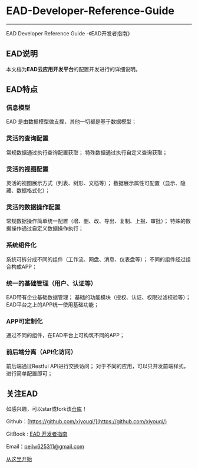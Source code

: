 # EAD-Developer-Reference-Guide

---------------------------------------------

EAD Developer Reference Guide -《EAD开发者指南》

## EAD说明

本文档为**EAD云应用开发平台**的配置开发进行的详细说明。

## EAD特点

### 信息模型

EAD 是由数据模型做支撑，其他一切都是基于数据模型；

### 灵活的查询配置

常规数据通过执行查询配置获取；
特殊数据通过执行自定义查询获取；
    
### 灵活的视图配置

灵活的视图展示方式（列表、树形、文档等）；
数据展示属性可配置（显示、隐藏、数据格式化）；

### 灵活的数据操作配置

常规数据操作简单统一配置（增、删、改、导出、复制、上报、审批）；
特殊的数据操作通过自定义数据操作执行；


### 系统组件化

系统可拆分成不同的组件（工作流、网盘、消息、仪表盘等）；
不同的组件经过组合构成APP；


### 统一的基础管理（用户、认证等）

EAD带有企业基础数据管理；
基础的功能模块（授权、认证、权限过滤校验等）；
EAD平台之上的APP统一使用基础功能；

###  APP可定制化

通过不同的组件，在EAD平台上可构筑不同的APP；
 
### 前后端分离（API化访问）

前后端通过Restful API进行交换访问；
对于不同的应用，可以只开发前端样式，进行简单配置即可；

## 关注EAD

如感兴趣，可以star或fork该[仓库](https://github.com/xiyouqi/Ead-Developer-Reference-Guide)！

Github：[https://github.com/xiyouqi/](https://github.com/xiyouqi/)

GitBook : [EAD 开发者指南](https://www.gitbook.com/book/xiyuntu/ead-developer/details)

Email：peilw625311@gmail.com

[从这里开始](SUMMARY.md)
